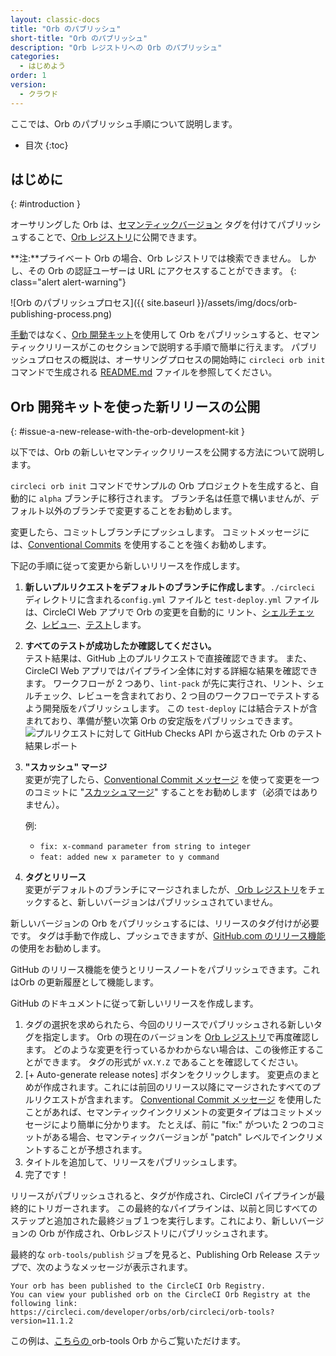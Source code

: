 ```yaml
---
layout: classic-docs
title: "Orb のパブリッシュ"
short-title: "Orb のパブリッシュ"
description: "Orb レジストリへの Orb のパブリッシュ"
categories:
  - はじめよう
order: 1
version:
  - クラウド
---
```


ここでは、Orb のパブリッシュ手順について説明します。

* 目次
{:toc}

## はじめに
{: #introduction }

オーサリングした Orb は、[セマンティックバージョン]({{site.baseurl}}/ja/2.0/orb-concepts/#semantic-versioning) タグを付けてパブリッシュすることで、[Orb レジストリ](https://circleci.com/ja/developer/orbs)に公開できます。

**注:**プライベート Orb の場合、Orb レジストリでは検索できません。 しかし、その Orb の認証ユーザーは URL にアクセスすることができます。
{: class="alert alert-warning"}

![Orb のパブリッシュプロセス]({{ site.baseurl }}/assets/img/docs/orb-publishing-process.png)

[手動]({{site.baseurl}}/ja/2.0/orb-author-validate-publish)ではなく、[Orb 開発キット]({{site.baseurl}}/ja/2.0/orb-author/#orb-development-kit)を使用して Orb をパブリッシュすると、セマンティックリリースがこのセクションで説明する手順で簡単に行えます。 パブリッシュプロセスの概説は、オーサリングプロセスの開始時に `circleci orb init` コマンドで生成される [README.md](https://github.com/CircleCI-Public/Orb-Template/blob/main/README.md) ファイルを参照してください。

## Orb 開発キットを使った新リリースの公開
{: #issue-a-new-release-with-the-orb-development-kit }

以下では、Orb の新しいセマンティックリリースを公開する方法について説明します。

`circleci orb init` コマンドでサンプルの Orb プロジェクトを生成すると、自動的に `alpha` ブランチに移行されます。 ブランチ名は任意で構いませんが、デフォルト以外のブランチで変更することをお勧めします。

変更したら、コミットしブランチにプッシュします。 コミットメッセージには、[Conventional Commits](https://www.conventionalcommits.org/) を使用することを強くお勧めします。

下記の手順に従って変更から新しいリリースを作成します。

1. **新しいプルリクエストをデフォルトのブランチに作成します**。`./circleci` ディレクトリに含まれる`config.yml` ファイルと `test-deploy.yml` ファイルは、CircleCI Web アプリで Orb の変更を自動的に
リント、[シェルチェック]({{site.baseurl}}/ja/2.0/testing-orbs/#shellcheck)、[レビュー]({{site.baseurl}}/ja/2.0/testing-orbs/#review)、[テスト]({{site.baseurl}}/ja/2.0/testing-orbs/#integration-testing)します。
   
1. **すべてのテストが成功したか確認してください。**<br/>
テスト結果は、GitHub 上のプルリクエストで直接確認できます。 また、CircleCI Web アプリではパイプライン全体に対する詳細な結果を確認できます。 ワークフローが 2 つあり、`lint-pack` が先に実行され、リント、シェルチェック、レビューを含まれており、2 つ目のワークフローでテストするよう開発版をパブリッシュします。 この `test-deploy` には結合テストが含まれており、準備が整い次第 Orb の安定版をパブリッシュできます。 ![プルリクエストに対して GitHub Checks API から返された Orb のテスト結果レポート]({{site.baseurl}}/assets/img/docs/orbtools-11-checks.png)

1. **"スカッシュ" マージ** <br/>
変更が完了したら、[Conventional Commit メッセージ](https://www.conventionalcommits.org/) を使って変更を一つのコミットに "[スカッシュマージ](https://docs.github.com/en/pull-requests/collaborating-with-pull-requests/incorporating-changes-from-a-pull-request/about-pull-request-merges#squash-and-merge-your-pull-request-commits)" することをお勧めします（必須ではありません）。

    例:

      - `fix: x-command parameter from string to integer`
      - `feat: added new x parameter to y command`

1. **タグとリリース**<br/>
変更がデフォルトのブランチにマージされましたが、[ Orb レジストリ](https://circleci.com/ja/developer/orbs)をチェックすると、新しいバージョンはパブリッシュされていません。</ol> 

新しいバージョンの Orb をパブリッシュするには、リリースのタグ付けが必要です。 タグは手動で作成し、プッシュできますが、[GitHub.com のリリース機能](https://docs.github.com/en/repositories/releasing-projects-on-github/managing-releases-in-a-repository#creating-a-release)の使用をお勧めします。

GitHub のリリース機能を使うとリリースノートをパブリッシュできます。これはOrb の更新履歴として機能します。

GitHub のドキュメントに従って新しいリリースを作成します。

   1. タグの選択を求められたら、今回のリリースでパブリッシュされる新しいタグを指定します。 Orb の現在のバージョンを [Orb レジストリ](https://circleci.com/developer/ja/orbs)で再度確認します。 どのような変更を行っているかわからない場合は、この後修正することができます。 タグの形式が `vX.Y.Z` であることを確認してください。
   2. [+ Auto-generate release notes] ボタンをクリックします。 変更点のまとめが作成されます。これには前回のリリース以降にマージされたすべてのプルリクエストが含まれます。 [Conventional Commit メッセージ](https://www.conventionalcommits.org/) を使用したことがあれば、セマンティックインクリメントの変更タイプはコミットメッセージにより簡単に分かります。 たとえば、前に "fix:" がついた 2 つのコミットがある場合、セマンティックバージョンが "patch" レベルでインクリメントすることが予想されます。
   3. タイトルを追加して、リリースをパブリッシュします。
   4. 完了です！

リリースがパブリッシュされると、タグが作成され、CircleCI パイプラインが最終的にトリガーされます。 この最終的なパイプラインは、以前と同じすべてのステップと追加された最終ジョブ１つを実行します。これにより、新しいバージョンの Orb が作成され、Orbレジストリにパブリッシュされます。

最終的な `orb-tools/publish` ジョブを見ると、Publishing Orb Release ステップで、次のようなメッセージが表示されます。



```shell
Your orb has been published to the CircleCI Orb Registry.
You can view your published orb on the CircleCI Orb Registry at the following link:
https://circleci.com/developer/orbs/orb/circleci/orb-tools?version=11.1.2
```


この例は、[こちらの ](https://app.circleci.com/pipelines/github/CircleCI-Public/orb-tools-orb/947/workflows/342ea92a-4c3d-485b-b89f-8511ebabd12f/jobs/5798)orb-tools Orb からご覧いただけます。

